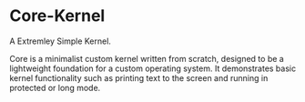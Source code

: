 # Core-Kernel
A Extremley Simple Kernel.

Core is a minimalist custom kernel written from scratch, designed to be a lightweight foundation for a custom operating system. It demonstrates basic kernel functionality such as printing text to the screen and running in protected or long mode.
